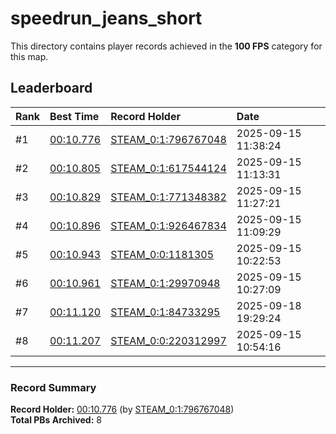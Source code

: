 # speedrun_jeans_short

This directory contains player records achieved in the **100 FPS** category for this map.

## Leaderboard

| Rank | Best Time | Record Holder | Date                |
| :--- | :-------- | :------------ | :------------------ |
| #1   | [00:10.776](./00010776_STEAM_0_1_796767048_20250915-113824.zip) | [STEAM_0:1:796767048](https://speedrun16.com/profile/STEAM_0:1:796767048)   | 2025-09-15 11:38:24 |
| #2   | [00:10.805](./00010805_STEAM_0_1_617544124_20250915-111331.zip) | [STEAM_0:1:617544124](https://speedrun16.com/profile/STEAM_0:1:617544124)   | 2025-09-15 11:13:31 |
| #3   | [00:10.829](./00010829_STEAM_0_1_771348382_20250915-112721.zip) | [STEAM_0:1:771348382](https://speedrun16.com/profile/STEAM_0:1:771348382)   | 2025-09-15 11:27:21 |
| #4   | [00:10.896](./00010896_STEAM_0_1_926467834_20250915-110929.zip) | [STEAM_0:1:926467834](https://speedrun16.com/profile/STEAM_0:1:926467834)   | 2025-09-15 11:09:29 |
| #5   | [00:10.943](./00010943_STEAM_0_0_1181305_20250915-102253.zip) | [STEAM_0:0:1181305](https://speedrun16.com/profile/STEAM_0:0:1181305)   | 2025-09-15 10:22:53 |
| #6   | [00:10.961](./00010961_STEAM_0_1_29970948_20250915-102709.zip) | [STEAM_0:1:29970948](https://speedrun16.com/profile/STEAM_0:1:29970948)   | 2025-09-15 10:27:09 |
| #7   | [00:11.120](./00011120_STEAM_0_1_84733295_20250918-192924.zip) | [STEAM_0:1:84733295](https://speedrun16.com/profile/STEAM_0:1:84733295)   | 2025-09-18 19:29:24 |
| #8   | [00:11.207](./00011207_STEAM_0_0_220312997_20250915-105416.zip) | [STEAM_0:0:220312997](https://speedrun16.com/profile/STEAM_0:0:220312997)   | 2025-09-15 10:54:16 |

---

### Record Summary
**Record Holder:** [00:10.776](./00010776_STEAM_0_1_796767048_20250915-113824.zip) (by [STEAM_0:1:796767048](https://speedrun16.com/profile/STEAM_0:1:796767048))  
**Total PBs Archived:** 8